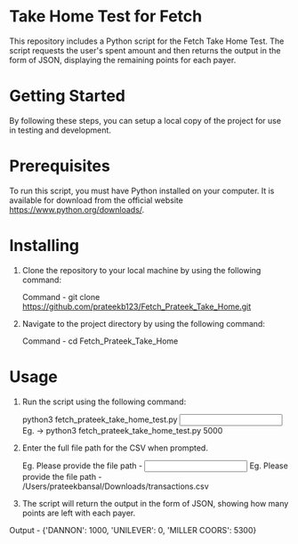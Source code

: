# Take Home Test for Fetch

This repository includes a Python script for the Fetch Take Home Test. The script requests the user's spent amount and then returns the output in the form of JSON, displaying the remaining points for each payer.

# Getting Started

By following these steps, you can setup a local copy of the project for use in testing and development.

# Prerequisites

To run this script, you must have Python installed on your computer. It is available for download from the official website https://www.python.org/downloads/.

# Installing

1. Clone the repository to your local machine by using the following command:

   Command - 
   git clone https://github.com/prateekb123/Fetch_Prateek_Take_Home.git
   
2. Navigate to the project directory by using the following command:

   Command - 
   cd Fetch_Prateek_Take_Home

# Usage

1. Run the script using the following command:

   python3 fetch_prateek_take_home_test.py <input spend amount>
   Eg. -> python3 fetch_prateek_take_home_test.py 5000
   
2. Enter the full file path for the CSV when prompted.

   Eg. Please provide the file path - <Input Path Here>
   Eg. Please provide the file path - /Users/prateekbansal/Downloads/transactions.csv

   
2. The script will return the output in the form of JSON, showing how many points are left with each payer.

Output -
{'DANNON': 1000, 'UNILEVER': 0, 'MILLER COORS': 5300}

  
